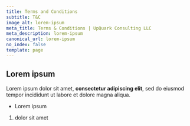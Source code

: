 ```yaml
---
title: Terms and Conditions
subtitle: T&C
image_alt: lorem-ipsum
meta_title: Terms & Conditions | UpQuark Consulting LLC
meta_description: lorem-ipsum
canonical_url: lorem-ipsum
no_index: false
template: page
---
```

## Lorem ipsum

Lorem ipsum dolor sit amet, **consectetur adipiscing elit**, sed do eiusmod tempor incididunt ut labore et dolore magna aliqua.

- Lorem ipsum
1. dolor sit amet